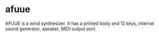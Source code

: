 # afuue
AFUUE is a wind synthesizer. It has a printed body and 12 keys, internal sound generator, speaker, MIDI output port.
